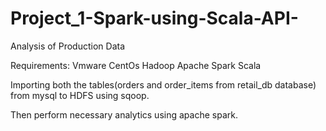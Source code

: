 # Project_1-Spark-using-Scala-API-

Analysis of Production Data

Requirements:
Vmware
CentOs
Hadoop
Apache Spark 
Scala

Importing both the tables(orders and order_items from retail_db database) from mysql to HDFS using sqoop.

Then perform necessary analytics using apache spark.
